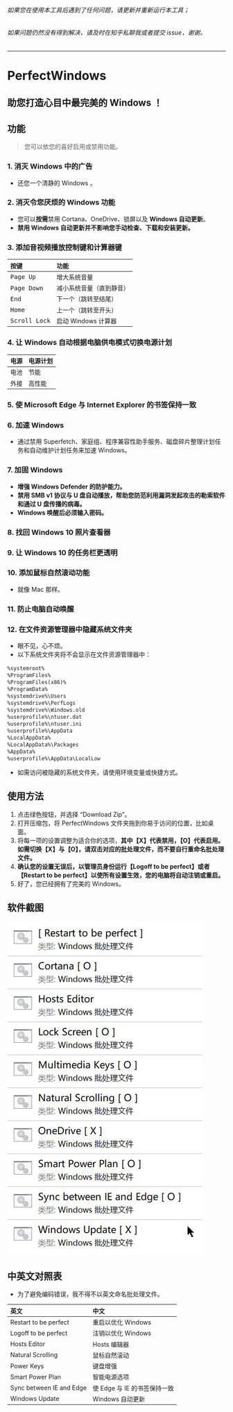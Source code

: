 ###### 如果您在使用本工具后遇到了任何问题，请更新并重新运行本工具；
###### 如果问题仍然没有得到解决，请及时在知乎私聊我或者提交 issue，谢谢。

---

# PerfectWindows

## 助您打造心目中最完美的 Windows ！

## 功能
> 您可以依您的喜好启用或禁用功能。
### 1. 消灭 Windows 中的广告
* 还您一个清静的 Windows 。
### 2. 消灭令您厌烦的 Windows 功能
* 您可以**按需**禁用 Cortana、OneDrive、锁屏以及 **Windows 自动更新**。
* **禁用 Windows 自动更新并不影响您手动检查、下载和安装更新。**
### 3. 添加音视频播放控制键和计算器键
|按键|功能|
|:-|:-|
|<kbd>Page Up</kbd>|增大系统音量
|<kbd>Page Down</kbd>|减小系统音量（直到静音）
|<kbd>End</kbd>|下一个（跳转至结尾）
|<kbd>Home</kbd>|上一个（跳转至开头）
|<kbd>Scroll Lock</kbd>|启动 Windows 计算器
### 4. 让 Windows 自动根据电脑供电模式切换电源计划

|电源|电源计划|
|:-|:-|
|电池|节能
|外接|高性能
### 5. 使 Microsoft Edge 与 Internet Explorer 的书签保持一致
### 6. 加速 Windows
* 通过禁用 Superfetch、家庭组、程序兼容性助手服务、磁盘碎片整理计划任务和自动维护计划任务来加速 Windows。
### 7. 加固 Windows
* **增强 Windows Defender 的防护能力。**
* **禁用 SMB v1 协议与 U 盘自动播放，帮助您防范利用漏洞发起攻击的勒索软件和通过 U 盘传播的病毒。**
* **Windows 唤醒后必须输入密码。**
### 8. 找回 Windows 10 照片查看器
### 9. 让 Windows 10 的任务栏更透明
### 10. 添加鼠标自然滚动功能
* 就像 Mac 那样。
### 11. 防止电脑自动唤醒
### 12. 在文件资源管理器中隐藏系统文件夹
* 眼不见，心不烦。
* 以下系统文件夹将不会显示在文件资源管理器中：
```
%systemroot%
%ProgramFiles%
%ProgramFiles(x86)%
%ProgramData%
%systemdrive%\Users
%systemdrive%\PerfLogs
%systemdrive%\Windows.old
%userprofile%\ntuser.dat
%userprofile%\ntuser.ini
%userprofile%\AppData
%LocalAppData%
%LocalAppData%\Packages
%AppData%
%userprofile%\AppData\LocalLow
```
* 如需访问被隐藏的系统文件夹，请使用环境变量或快捷方式。
## 使用方法
1. 点击绿色按钮，并选择 “Download Zip”。
2. 打开压缩包，将 PerfectWindows 文件夹拖到你易于访问的位置，比如桌面。
3. 将每一项的设置调整为适合你的选项，**其中【X】代表禁用，【O】代表启用。如需切换【X】与【O】，请双击对应的批处理文件，而不要自行重命名批处理文件。**
4. **确认您的设置无误后，以管理员身份运行【Logoff to be perfect】或者【Restart to be perfect】以使所有设置生效，您的电脑将自动注销或重启。**
5. 好了，您已经拥有了完美的 Windows。
## 软件截图
![](Pics/1.gif)
## 中英文对照表
* 为了避免编码错误，我不得不以英文命名批处理文件。

|英文|中文|
|:-|:-|
|Restart to be perfect|重启以优化 Windows|
|Logoff to be perfect|注销以优化 Windows|
|Hosts Editor|Hosts 编辑器|
|Natural Scrolling|鼠标自然滚动|
|Power Keys|键盘增强|
|Smart Power Plan|智能电源选项|
|Sync between IE and Edge|使 Edge 与 IE 的书签保持一致|
|Windows Update|Windows 自动更新|
